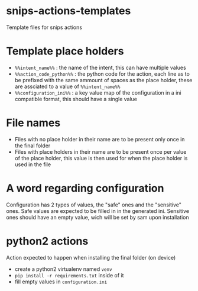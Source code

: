 # snips-actions-templates
Template files for snips actions

# Template place holders
 - `%%intent_name%%` : the name of the intent, this can have multiple values
 - `%%action_code_python%%` : the python code for the action, each line as to be prefixed with the same ammount of spaces as the place holder, these are assciated to a value of `%%intent_name%%`
 - `%%configuration_ini%%` : a key value map of the configuration in a ini compatible format, this should have a single value

# File names
 - Files with no place holder in their name are to be present only once in the final folder
 - Files with place holders in their name are to be present once per value of the place holder, this value is then used for when the place holder is used in the file

# A word regarding configuration
Configuration has 2 types of values, the "safe" ones and the "sensitive" ones. Safe values are expected to be filled in in the generated ini. Sensitive ones should have an empty value, wich will be set by sam upon installation

# python2 actions
Action expected to happen when installing the final folder (on device)
- create a python2 virtualenv named `venv`
- `pip install -r requirements.txt` inside of it
- fill empty values in `configuration.ini`

